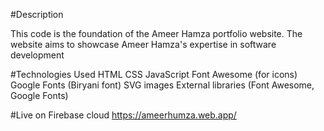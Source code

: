 #Description

This code is the foundation of the Ameer Hamza portfolio website. The website aims to showcase Ameer Hamza's expertise in software development

#Technologies Used
HTML
CSS
JavaScript
Font Awesome (for icons)
Google Fonts (Biryani font)
SVG images
External libraries (Font Awesome, Google Fonts)

#Live on Firebase cloud
https://ameerhumza.web.app/
